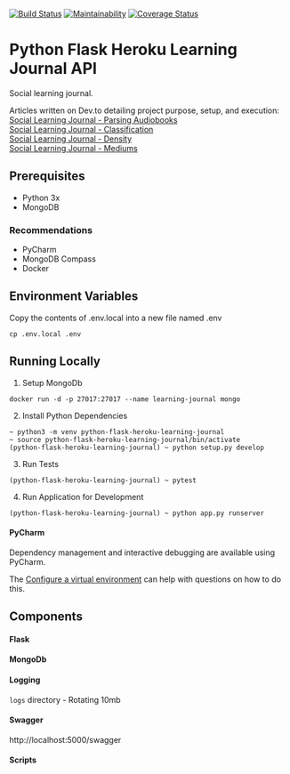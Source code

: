 [![Build Status](https://travis-ci.org/DEV3L/python-heroku-learning-journal-api.svg?branch=master)](https://travis-ci.org/DEV3L/python-heroku-learning-journal-api)
[![Maintainability](https://api.codeclimate.com/v1/badges/9d81f4a4e4735be1cf16/maintainability)](https://codeclimate.com/github/DEV3L/python-heroku-learning-journal-api/maintainability)
[![Coverage Status](https://coveralls.io/repos/github/DEV3L/python-heroku-learning-journal-api/badge.svg?branch=master)](https://coveralls.io/github/DEV3L/python-heroku-learning-journal-api?branch=master)

# Python Flask Heroku Learning Journal API

Social learning journal.

Articles written on Dev.to detailing project purpose, setup, and execution:<br />
[Social Learning Journal - Parsing Audiobooks](https://dev.to/dev3l/social-learning-journal-parsing-audiobooks-2428)<br />
[Social Learning Journal - Classification](https://dev.to/dev3l/social-learning-journal-classification-28gf)<br />
[Social Learning Journal - Density](https://dev.to/dev3l/social-learning-journal-density-opb)<br />
[Social Learning Journal - Mediums](https://dev.to/dev3l/social-learning-journal-mediums-43ei)<br />

## Prerequisites

- Python 3x
- MongoDB

### Recommendations

- PyCharm
- MongoDB Compass
- Docker

## Environment Variables

Copy the contents of .env.local into a new file named .env

```
cp .env.local .env
```

## Running Locally

1. Setup MongoDb

`docker run -d -p 27017:27017 --name learning-journal mongo`

2. Install Python Dependencies

```
~ python3 -m venv python-flask-heroku-learning-journal
~ source python-flask-heroku-learning-journal/bin/activate
(python-flask-heroku-learning-journal) ~ python setup.py develop
```

3. Run Tests

`(python-flask-heroku-learning-journal) ~ pytest`

4. Run Application for Development

`(python-flask-heroku-learning-journal) ~ python app.py runserver`


#### PyCharm

Dependency management and interactive debugging are available using PyCharm.

The [Configure a virtual environment](https://www.jetbrains.com/help/pycharm/creating-virtual-environment.html)
can help with questions on how to do this.

## Components

#### Flask

#### MongoDb

#### Logging

`logs` directory - Rotating 10mb

#### Swagger

http://localhost:5000/swagger

#### Scripts
